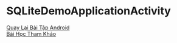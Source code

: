 # SQLiteDemoApplicationActivity
[Quay Lại Bài Tập Android](https://github.com/PHAMBANHATHUNG/DANH-MUC-ANDROID/blob/master/README.md)
</br>
[Bài Học Tham Khảo](https://ngocminhtran.com/2018/11/14/lap-trinh-co-so-du-lieu-trong-android-phan-1/)
